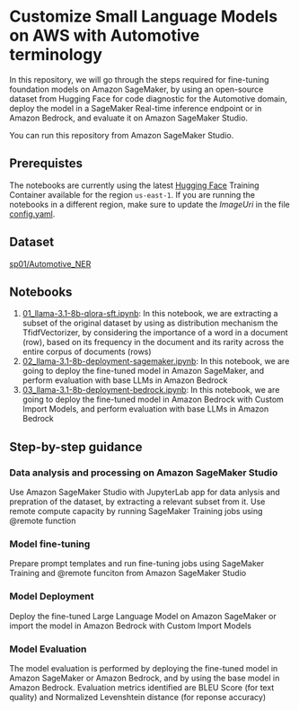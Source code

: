 # Customize Small Language Models on AWS with Automotive terminology

In this repository, we will go through the steps required for fine-tuning foundation models on Amazon SageMaker, by using an open-source dataset from Hugging Face for code diagnostic for the Automotive domain,
deploy the model in a SageMaker Real-time inference endpoint or in Amazon Bedrock, and evaluate it on Amazon SageMaker Studio.

You can run this repository from Amazon SageMaker Studio.

## Prerequistes

The notebooks are currently using the latest [Hugging Face](https://github.com/aws/deep-learning-containers/blob/master/available_images.md) Training Container available for the region `us-east-1`. If you are running the notebooks in a different region, make sure to update the _ImageUri_ in the file [config.yaml](./config.yaml).

## Dataset

[sp01/Automotive_NER](https://huggingface.co/datasets/sp01/Automotive_NER)

## Notebooks

1. [01_llama-3.1-8b-qlora-sft.ipynb](./01_llama-3.1-8b-qlora-sft.ipynb): In this notebook, we are extracting a subset of the original dataset by using as distribution mechanism the TfidfVectorizer, by considering the importance of a word in a document (row), based on its frequency in the document and its rarity across the entire corpus of documents (rows)
2. [02_llama-3.1-8b-deployment-sagemaker.ipynb](./02_llama-3.1-8b-deployment-sagemaker.ipynb): In this notebook, we are going to deploy the fine-tuned model in Amazon SageMaker, and perform evaluation with base LLMs in Amazon Bedrock
3. [03_llama-3.1-8b-deployment-bedrock.ipynb](./03_llama-3.1-8b-deployment-bedrock.ipynb): In this notebook, we are going to deploy the fine-tuned model in Amazon Bedrock with Custom Import Models, and perform evaluation with base LLMs in Amazon Bedrock

## Step-by-step guidance

### Data analysis and processing on Amazon SageMaker Studio

Use Amazon SageMaker Studio with JupyterLab app for data anlysis and prepration of the dataset, by extracting a relevant subset
from it. Use remote compute capacity by running SageMaker Training jobs using @remote function

### Model fine-tuning

Prepare prompt templates and run fine-tuning jobs using SageMaker Training and @remote funciton from Amazon SageMaker Studio

### Model Deployment

Deploy the fine-tuned Large Language Model on Amazon SageMaker or import the model in Amazon Bedrock with Custom Import Models

### Model Evaluation

The model evaluation is performed by deploying the fine-tuned model in Amazon SageMaker or Amazon Bedrock, and by using the base model in Amazon Bedrock.
Evaluation metrics identified are BLEU Score (for text quality) and Normalized Levenshtein distance (for reponse accuracy)

